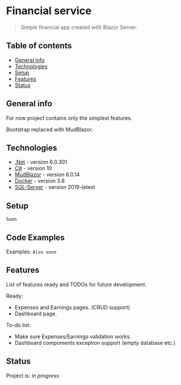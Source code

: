 # Financial service
> Simple financial app created with Blazor Server.

## Table of contents
* [General info](#general-info)
* [Technologies](#technologies)
* [Setup](#setup)
* [Features](#features)
* [Status](#status)


## General info
For now project contains only the simplest features.

Bootstrap replaced with MudBlazor.


## Technologies
* [.Net](https://dotnet.microsoft.com/en-us/download) - version 6.0.301
* [C#](https://dotnet.microsoft.com/en-us/download) - version 10
* [MudBlazor](https://mudblazor.com/getting-started/installation#manual-install-add-imports) -  version 6.0.14
* [Docker](https://www.docker.com/get-started/) - version 3.8
* [SQL-Server](https://docs.microsoft.com/en-us/sql/linux/sql-server-linux-docker-container-deployment?view=sql-server-ver16&pivots=cs1-bash) - version 2019-latest

## Setup
`Soon`

## Code Examples
Examples:
`Also soon`

## Features
List of features ready and TODOs for future development.

Ready:
* Expenses and Earnings pages. (CRUD support)
* Dashboard page.

To-do list:
* Make sure Expenses/Earnings validation works.
* Dashboard compoments exception support (empty database etc.)



## Status
Project is: _in progress_

